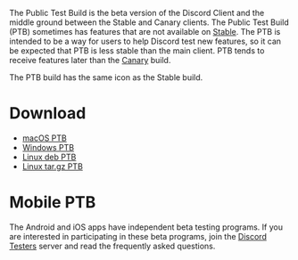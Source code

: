 <!-- TITLE:Discord Public Test Build -->

The Public Test Build is the beta version of the Discord Client and the middle ground between the Stable and Canary clients. The Public Test Build (PTB) sometimes has features that are not available on [Stable](/stable). The PTB is intended to be a way for users to help Discord test new features, so it can be expected that PTB is less stable than the main client. PTB tends to receive features later than the [Canary](/canary) build.

The PTB build has the same icon as the Stable build.
# Download
* [macOS PTB](https://discordapp.com/api/download/ptb?platform=osx)
* [Windows PTB](https://discordapp.com/api/download/ptb?platform=win)
* [Linux deb PTB](https://discordapp.com/api/download/ptb?platform=linux&format=deb)
* [Linux tar.gz PTB](https://discordapp.com/api/download/ptb?platform=linux&format=tar.gz)

# Mobile PTB
The Android and iOS apps have independent beta testing programs. If you are interested in participating in these beta programs, join the [Discord Testers](http://discord.gg/discord-testers) server and read the frequently asked questions.